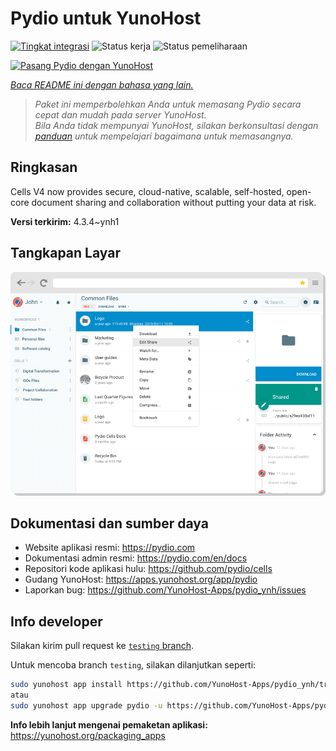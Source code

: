 <!--
N.B.: README ini dibuat secara otomatis oleh <https://github.com/YunoHost/apps/tree/master/tools/readme_generator>
Ini TIDAK boleh diedit dengan tangan.
-->

# Pydio untuk YunoHost

[![Tingkat integrasi](https://dash.yunohost.org/integration/pydio.svg)](https://ci-apps.yunohost.org/ci/apps/pydio/) ![Status kerja](https://ci-apps.yunohost.org/ci/badges/pydio.status.svg) ![Status pemeliharaan](https://ci-apps.yunohost.org/ci/badges/pydio.maintain.svg)

[![Pasang Pydio dengan YunoHost](https://install-app.yunohost.org/install-with-yunohost.svg)](https://install-app.yunohost.org/?app=pydio)

*[Baca README ini dengan bahasa yang lain.](./ALL_README.md)*

> *Paket ini memperbolehkan Anda untuk memasang Pydio secara cepat dan mudah pada server YunoHost.*  
> *Bila Anda tidak mempunyai YunoHost, silakan berkonsultasi dengan [panduan](https://yunohost.org/install) untuk mempelajari bagaimana untuk memasangnya.*

## Ringkasan

Cells V4 now provides secure, cloud-native, scalable, self-hosted, open-core document sharing and collaboration without putting your data at risk.


**Versi terkirim:** 4.3.4~ynh1

## Tangkapan Layar

![Tangkapan Layar pada Pydio](./doc/screenshots/screenshot01.png)

## Dokumentasi dan sumber daya

- Website aplikasi resmi: <https://pydio.com>
- Dokumentasi admin resmi: <https://pydio.com/en/docs>
- Repositori kode aplikasi hulu: <https://github.com/pydio/cells>
- Gudang YunoHost: <https://apps.yunohost.org/app/pydio>
- Laporkan bug: <https://github.com/YunoHost-Apps/pydio_ynh/issues>

## Info developer

Silakan kirim pull request ke [`testing` branch](https://github.com/YunoHost-Apps/pydio_ynh/tree/testing).

Untuk mencoba branch `testing`, silakan dilanjutkan seperti:

```bash
sudo yunohost app install https://github.com/YunoHost-Apps/pydio_ynh/tree/testing --debug
atau
sudo yunohost app upgrade pydio -u https://github.com/YunoHost-Apps/pydio_ynh/tree/testing --debug
```

**Info lebih lanjut mengenai pemaketan aplikasi:** <https://yunohost.org/packaging_apps>
